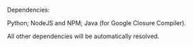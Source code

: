 Dependencies:

Python;
NodeJS and NPM;
Java (for Google Closure Compiler).

All other dependencies will be automatically resolved.
